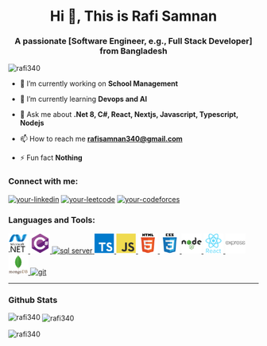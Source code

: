 <h1 align="center">Hi 👋, This is Rafi Samnan</h1>
<h3 align="center">A passionate [Software Engineer, e.g., Full Stack Developer] from Bangladesh</h3>

<p align="left"> <img src="https://komarev.com/ghpvc/?username=rafi340&label=Profile%20views&color=0e75b6&style=flat" alt="rafi340" /> </p>

- 🔭 I’m currently working on **School Management**

- 🌱 I’m currently learning **Devops and AI**



- 💬 Ask me about **.Net 8, C#, React, Nextjs, Javascript, Typescript, Nodejs**

- 📫 How to reach me **rafisamnan340@gmail.com**

- ⚡ Fun fact **Nothing**

<h3 align="left">Connect with me:</h3>
<p align="left">
<a href="https://www.linkedin.com/in/samnancse/" target="blank"><img align="center" src="https://cdn.jsdelivr.net/npm/simple-icons@v3/icons/linkedin.svg" alt="your-linkedin" height="30" width="40" /></a>
<a href="https://leetcode.com/u/Rafi340/" target="blank"><img align="center" src="https://cdn.jsdelivr.net/npm/simple-icons@v3/icons/leetcode.svg" alt="your-leetcode" height="30" width="40" /></a>
<a href="https://codeforces.com/profile/Rafi_Samnan" target="blank"><img align="center" src="https://cdn.jsdelivr.net/npm/simple-icons@v3/icons/codeforces.svg" alt="your-codeforces" height="30" width="40" /></a>
</p>

<h3 align="left">Languages and Tools:</h3>
<p align="left">
   <a href="https://dotnet.microsoft.com/apps/aspnet" target="_blank">
    <img src="https://raw.githubusercontent.com/devicons/devicon/master/icons/dot-net/dot-net-original-wordmark.svg" alt="aspnet" width="40" height="40"/> 
  </a>
  <a href="https://docs.microsoft.com/en-us/dotnet/csharp/" target="_blank">
    <img src="https://raw.githubusercontent.com/devicons/devicon/master/icons/csharp/csharp-original.svg" alt="csharp" width="40" height="40"/> 
  </a>
  <a href="https://www.microsoft.com/en-us/sql-server" target="_blank">
    <img src="https://www.svgrepo.com/show/303229/microsoft-sql-server-logo.svg" alt="sql server" width="40" height="40"/> 
  </a>
<a href="https://developer.mozilla.org/en-US/docs/Web/TypeScript" target="_blank"> <img src="https://raw.githubusercontent.com/devicons/devicon/master/icons/typescript/typescript-original.svg" alt="typescript" width="40" height="40"/> </a>
<a href="https://developer.mozilla.org/en-US/docs/Web/JavaScript" target="_blank"> <img src="https://raw.githubusercontent.com/devicons/devicon/master/icons/javascript/javascript-original.svg" alt="javascript" width="40" height="40"/> </a>
<a href="https://www.w3.org/html/" target="_blank"> <img src="https://raw.githubusercontent.com/devicons/devicon/master/icons/html5/html5-original-wordmark.svg" alt="html5" width="40" height="40"/> </a>
<a href="https://www.w3schools.com/css/" target="_blank"> <img src="https://raw.githubusercontent.com/devicons/devicon/master/icons/css3/css3-original-wordmark.svg" alt="css3" width="40" height="40"/> </a>
<a href="https://nodejs.org" target="_blank"> <img src="https://raw.githubusercontent.com/devicons/devicon/master/icons/nodejs/nodejs-original-wordmark.svg" alt="nodejs" width="40" height="40"/> </a>
<a href="https://reactjs.org/" target="_blank"> <img src="https://raw.githubusercontent.com/devicons/devicon/master/icons/react/react-original-wordmark.svg" alt="react" width="40" height="40"/> </a>
<a href="https://expressjs.com" target="_blank"> <img src="https://raw.githubusercontent.com/devicons/devicon/master/icons/express/express-original-wordmark.svg" alt="express" width="40" height="40"/> </a>
<a href="https://www.mongodb.com/" target="_blank"> <img src="https://raw.githubusercontent.com/devicons/devicon/master/icons/mongodb/mongodb-original-wordmark.svg" alt="mongodb" width="40" height="40"/> </a>
<a href="https://git-scm.com/" target="_blank"> <img src="https://www.vectorlogo.zone/logos/git-scm/git-scm-icon.svg" alt="git" width="40" height="40"/> </a>
</p>

---

<h3 align="left">Github Stats</h3>

<p><img align="left" src="https://github-readme-stats.vercel.app/api/top-langs?username=rafi340&show_icons=true&locale=en&layout=compact" alt="rafi340" /></p>

<p>&nbsp;<img align="center" src="https://github-readme-stats.vercel.app/api?username=rafi340&show_icons=true&locale=en" alt="rafi340" /></p>

<p><img align="center" src="https://github-readme-streak-stats.herokuapp.com/?user=rafi340&" alt="rafi340" /></p>





